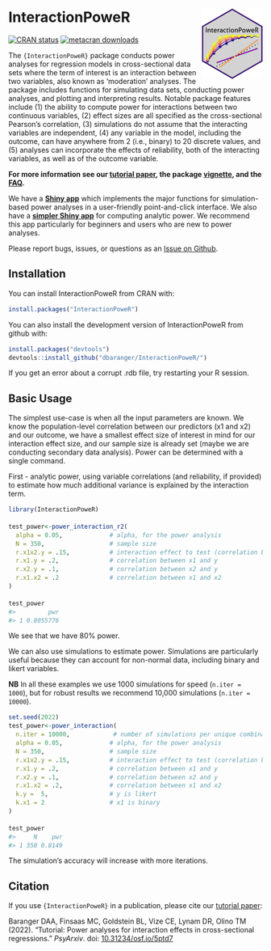 
<!-- README.md is generated from README.Rmd. Please edit that file -->

# InteractionPoweR <a href='https://dbaranger.github.io/InteractionPoweR/'><img src="man/figures/logo.png" align="right" height="139"/></a>

<!-- badges: start -->

[![CRAN
status](https://www.r-pkg.org/badges/version/InteractionPoweR)](https://CRAN.R-project.org/package=InteractionPoweR)
[![metacran
downloads](https://cranlogs.r-pkg.org/badges/grand-total/InteractionPoweR)](https://cran.r-project.org/package=InteractionPoweR)

<!-- badges: end -->

The `{InteractionPoweR}` package conducts power analyses for regression
models in cross-sectional data sets where the term of interest is an
interaction between two variables, also known as ‘moderation’ analyses.
The package includes functions for simulating data sets, conducting
power analyses, and plotting and interpreting results. Notable package
features include (1) the ability to compute power for interactions
between two continuous variables, (2) effect sizes are all specified as
the cross-sectional Pearson’s correlation, (3) simulations do not assume
that the interacting variables are independent, (4) any variable in the
model, including the outcome, can have anywhere from 2 (i.e., binary) to
20 discrete values, and (5) analyses can incorporate the effects of
reliability, both of the interacting variables, as well as of the
outcome variable.

**For more information see our [tutorial
paper](https://doi.org/10.31234/osf.io/5ptd7), the package
[vignette](https://dbaranger.github.io/InteractionPoweR/articles/articles/InteractionPoweRvignette.html),
and the
[FAQ](https://dbaranger.github.io/InteractionPoweR/articles/articles/CommonQuestions.html).**

We have a [**Shiny
app**](https://mfinsaas.shinyapps.io/InteractionPoweR/) which implements
the major functions for simulation-based power analyses in a
user-friendly point-and-click interface. We also have a [**simpler Shiny
app**](https://david-baranger.shinyapps.io/InteractionPoweR_analytic/)
for computing analytic power. We recommend this app particularly for
beginners and users who are new to power analyses.

Please report bugs, issues, or questions as an [Issue on
Github](https://github.com/dbaranger/InteractionPoweR/issues/).

## Installation

You can install InteractionPoweR from CRAN with:

``` r
install.packages("InteractionPoweR")
```

You can also install the development version of InteractionPoweR from
github with:

``` r
install.packages("devtools")
devtools::install_github("dbaranger/InteractionPoweR/")
```

If you get an error about a corrupt .rdb file, try restarting your R
session.

## Basic Usage

The simplest use-case is when all the input parameters are known. We
know the population-level correlation between our predictors (x1 and x2)
and our outcome, we have a smallest effect size of interest in mind for
our interaction effect size, and our sample size is already set (maybe
we are conducting secondary data analysis). Power can be determined with
a single command.

First - analytic power, using variable correlations (and reliability, if
provided) to estimate how much additional variance is explained by the
interaction term.

``` r
library(InteractionPoweR)

test_power<-power_interaction_r2(
  alpha = 0.05,             # alpha, for the power analysis
  N = 350,                  # sample size
  r.x1x2.y = .15,           # interaction effect to test (correlation between x1*x2 and y)
  r.x1.y = .2,              # correlation between x1 and y
  r.x2.y = .1,              # correlation between x2 and y
  r.x1.x2 = .2              # correlation between x1 and x2
)

test_power
#>         pwr
#> 1 0.8055776
```

We see that we have 80% power.

We can also use simulations to estimate power. Simulations are
particularly useful because they can account for non-normal data,
including binary and likert variables.

**NB** In all these examples we use 1000 simulations for speed
(`n.iter = 1000`), but for robust results we recommend 10,000
simulations (`n.iter = 10000`).

``` r
set.seed(2022)
test_power<-power_interaction(
  n.iter = 10000,            # number of simulations per unique combination of input parameters
  alpha = 0.05,             # alpha, for the power analysis
  N = 350,                  # sample size
  r.x1x2.y = .15,           # interaction effect to test (correlation between x1*x2 and y)
  r.x1.y = .2,              # correlation between x1 and y
  r.x2.y = .1,              # correlation between x2 and y  
  r.x1.x2 = .2,             # correlation between x1 and x2 
  k.y =  5,                 # y is likert
  k.x1 = 2                  # x1 is binary
)

test_power
#>     N    pwr
#> 1 350 0.8149
```

The simulation’s accuracy will increase with more iterations.

## Citation

If you use `{InteractionPoweR}` in a publication, please cite our
[tutorial paper](https://doi.org/10.31234/osf.io/5ptd7):

Baranger DAA, Finsaas MC, Goldstein BL, Vize CE, Lynam DR, Olino TM
(2022). “Tutorial: Power analyses for interaction effects in
cross-sectional regressions.” *PsyArxiv*. doi:
[10.31234/osf.io/5ptd7](https://doi.org/10.31234/osf.io/5ptd7)
